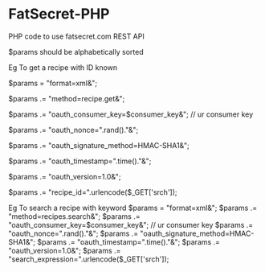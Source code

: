 # FatSecret-PHP
PHP code to use fatsecret.com REST API 
 
 $params should be alphabetically sorted
 
 Eg To get a recipe with ID known
 
 $params = "format=xml&";
 
$params .= "method=recipe.get&";

$params .= "oauth_consumer_key=$consumer_key&"; // ur consumer key

$params .= "oauth_nonce=".rand()."&";

$params .= "oauth_signature_method=HMAC-SHA1&";

$params .= "oauth_timestamp=".time()."&";

$params .= "oauth_version=1.0&";

$params .= "recipe_id=".urlencode($_GET['srch']);


Eg To search a recipe with keyword 
 $params = "format=xml&";
$params .= "method=recipes.search&";
$params .= "oauth_consumer_key=$consumer_key&"; // ur consumer key
$params .= "oauth_nonce=".rand()."&";
$params .= "oauth_signature_method=HMAC-SHA1&";
$params .= "oauth_timestamp=".time()."&";
$params .= "oauth_version=1.0&";
$params .= "search_expression=".urlencode($_GET['srch']);
